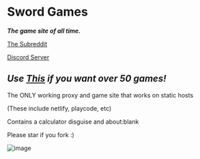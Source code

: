 # Sword Games

***The game site of all time.***

[The Subreddit](https://www.reddit.com/r/swordstuff/)

[Discord Server](https://discord.gg/BMxe6D9CKv)

## ***Use [This](https://github.com/tacogamerman/dorians-games) if you want over 50 games!***

The ONLY working proxy and game site that works on static hosts

(These include netlify, playcode, etc)

Contains a calculator disguise and about:blank

Please star if you fork :)

![image](https://github.com/Tacogamerman/Sword-Games/assets/119009502/45f92395-8fad-44f4-9ea7-2c10f49f7233)


